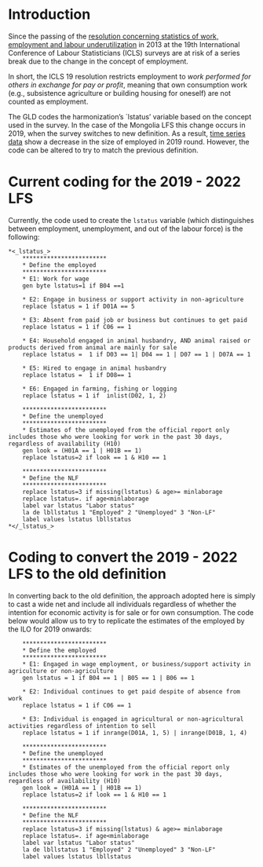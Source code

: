 # Introduction
Since the passing of the [resolution concerning statistics of work, employment and labour underutilization](https://www.ilo.org/global/statistics-and-databases/standards-and-guidelines/resolutions-adopted-by-international-conferences-of-labour-statisticians/WCMS_230304/lang--en/index.htm) in 2013 at the 19th International Conference of Labour Statisticians (ICLS) surveys are at risk of a series break due to the change in the concept of employment.

In short, the ICLS 19 resolution restricts employment to *work performed for others in exchange for pay or profit*, meaning that own consumption work (e.g., subsistence agriculture or building housing for oneself) are not counted as employment.

The GLD codes the harmonization’s `lstatus’ variable based on the concept used in the survey. In the case of the Mongolia LFS this change occurs in 2019, when the survey switches to new definition. As a result, [time series data](Utilities/ts_employed.png) show a decrease in the size of employed in 2019 round. However, the code can be altered to try to match the previous definition.


# Current coding for the 2019 - 2022 LFS

Currently, the code used to create the `lstatus` variable (which distinguishes between employment, unemployment, and out of the labour force) is the following:

```
*<_lstatus_>
  	************************
	* Define the employed
	************************
	* E1: Work for wage
	gen byte lstatus=1 if B04 ==1 
	
	* E2: Engage in business or support activity in non-agriculture
	replace lstatus = 1 if D01A == 5

	* E3: Absent from paid job or business but continues to get paid
	replace lstatus = 1 if C06 == 1

	* E4: Household engaged in animal husbandry, AND animal raised or products derived from animal are mainly for sale
	replace lstatus =  1 if D03 == 1| D04 == 1 | D07 == 1 | D07A == 1
	
	* E5: Hired to engage in animal husbandry
	replace lstatus =  1 if D08== 1

	* E6: Engaged in farming, fishing or logging
	replace lstatus = 1 if  inlist(D02, 1, 2)

	************************
	* Define the unemployed
	************************	
	* Estimates of the unemployed from the official report only includes those who were looking for work in the past 30 days, regardless of availability (H10)
	gen look = (H01A == 1 | H01B == 1)
	replace lstatus=2 if look == 1 & H10 == 1
	
	************************
	* Define the NLF
	************************
	replace lstatus=3 if missing(lstatus) & age>= minlaborage
	replace lstatus=. if age<minlaborage
	label var lstatus "Labor status"
	la de lbllstatus 1 "Employed" 2 "Unemployed" 3 "Non-LF"
	label values lstatus lbllstatus
*</_lstatus_>
```


# Coding to convert the 2019 - 2022 LFS to the old definition

In converting back to the old definition, the approach adopted here is simply to cast a wide net and include all individuals regardless of whether the intention for economic activity is for sale or for own consumption. The code below would allow us to try to replicate the estimates of the employed by the ILO for 2019 onwards:

```
 	************************
	* Define the employed
	************************
	* E1: Engaged in wage employment, or business/support activity in agriculture or non-agriculture
	gen lstatus = 1 if B04 == 1 | B05 == 1 | B06 == 1
	
	* E2: Individual continues to get paid despite of absence from work
	replace lstatus = 1 if C06 == 1

	* E3: Individual is engaged in agricultural or non-agricultural activities regardless of intention to sell
	replace lstatus = 1 if inrange(D01A, 1, 5) | inrange(D01B, 1, 4)

	************************
	* Define the unemployed
	************************	
	* Estimates of the unemployed from the official report only includes those who were looking for work in the past 30 days, regardless of availability (H10)
	gen look = (H01A == 1 | H01B == 1)
	replace lstatus=2 if look == 1 & H10 == 1
	
	************************
	* Define the NLF
	************************
	replace lstatus=3 if missing(lstatus) & age>= minlaborage
	replace lstatus=. if age<minlaborage
	label var lstatus "Labor status"
	la de lbllstatus 1 "Employed" 2 "Unemployed" 3 "Non-LF"
	label values lstatus lbllstatus
```



